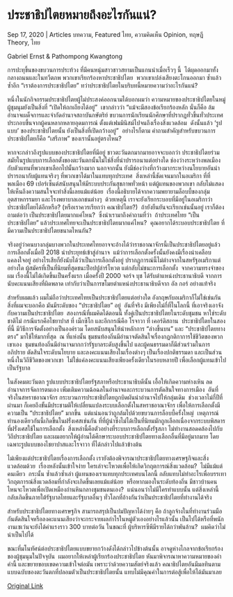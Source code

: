 # ประชาธิปไตยหมายถึงอะไรกันแน่?

Sep 17, 2020 | Articles บทความ, Featured ไทย, ความคิดเห็น Opinion, ทฤษฎี Theory, ไทย





Gabriel Ernst & Pathompong Kwangtong

การปะทุขึ้นของขบวนการประท้วง ที่มีคนหนุ่มสาวชาวสยามเป็นแกนนำเมื่อเร็วๆ นี้  ได้ผุดออกมาทั้งกลางถนนและในทวีตภพ พวกเขาเรียกร้องหาประชาธิปไตย  พวกเขาเปล่งเสียงตะโกนออกมา ซ้ำแล้วซ้ำอีก “เราต้องการประชาธิปไตย” ทว่าประชาธิปไตยในบริบทนี้หมายความว่าอะไรกันแน่?

หนึ่งในนักกิจกรรมประชาธิปไตยผู้ไม่ประสงค์ออกนามได้บอกผมว่า ความหมายของประชาธิปไตยในหมู่ผู้ชุมนุมยังเป็นสิ่งที่ “เปิดให้ถกเถียงได้อยู่”  เขากล่าวว่า “แม้จะมีสองข้อเรียกร้องหลัก นั่นก็คือ ล้มอำนาจเผด็จการและจำกัดอำนาจสถาบันกษัตริย์ ขบวนการนักเรียนนักศึกษาที่ปรากฏทั่วขึ้นทั่วประเทศ ประกอบขึ้นจากผู้คนหลากหลายอุดมการณ์ ตั้งแต่เฟมมินิสม์ไปจนถึงเรื่องสิ่งแวดล้อม  ดังนั้นแล้ว ‘รูปแบบ’ ของประชาธิปไตยนั้น ยังเป็นสิ่งที่เปิดกว้างอยู่”  อย่างไรก็ตาม คำถามสำคัญสำหรับขบวนการประชาธิปไตยก็คือ “เสรีภาพ” ของเรานั้นอยู่ตรงไหน?

หากจะกล่าวถึงรูปแบบของประชาธิปไตยที่มีอยู่ ชาวตะวันตกมากมายอาจจะบอกว่า ประชาธิปไตยร่วมสมัยในรูปแบบการเลือกตั้งของตะวันตกนั้นไม่ใช่สิ่งที่น่าปรารถนาแต่อย่างใด ช่องว่างระหว่างพลเมืองกับตัวแทนที่พวกเขาเลือกไปนั้นกว้างมาก นอกจากนั้น ยังมีช่องว่างที่กว้างมากระหว่างนโยบายอันน่าปรารถนากับผู้แทนจริงๆ ที่พวกเขาได้มาในแทบทุกประเทศ  สิ่งเหล่านี้ชัดเจนมากในอเมริกา ที่ที่พลเมือง 69 เปอร์เซ็นต์สนับสนุนให้มีระบบประกันสุขภาพทั่วหน้า แต่ผู้แทนของพวกเขา กลับไม่แสดงให้เห็นถึงความสนใจจะทำสิ่งนี้เลยแม้แต่น้อย  เรื่องนี้อธิบายได้จากความพยายามล็อบบี้ของกลุ่มอุตสาหกรรมยา และโรงพยาบาลเอกชนต่างๆ  ด้วยเหตุนี้ เราจะยังเรียกระบอบที่มีอยู่ในอเมริกาว่าประชาธิปไตยได้อีกหรือ? (หรือเราควรเรียกว่า คณาธิปไตย?)  ถ้ายังยืนยันจะเรียกเช่นนั้นอยู่ เราก็ต้องถามต่อว่า เป็นประชาธิปไตยมากแค่ไหน?  ซึ่งนำเรามาถึงคำถามที่ว่า  ถ้าประเทศไทย “เป็นประชาธิปไตย” แล้วประเทศไทยจะเป็นประชาธิปไตยมากแค่ไหน?  คุณอยากได้ระบอบประชาธิปไตย ที่มีความเป็นประชาธิปไตยขนาดไหนกัน?

จริงอยู่ว่าคนบางกลุ่มบางพวกในประเทศไทยอาจจะอ้างได้ว่าราชอาณาจักรนี้เป็นประชาธิปไตยอยู่แล้ว การเลือกตั้งเมื่อปี 2018 นำประยุทธ์เข้าสู่อำนาจ  แม้ว่าการเลือกตั้งครั้งนั้นยังคงมีเรื่องน่าเคลือบแคลงใจอยู่ อย่างไรเสียก็ยังนับได้ว่าเป็นการเลือกตั้งอยู่ ปรากฏการณ์นี้ไม่ต่างจากในสหรัฐอเมริกาแต่อย่างใด ผู้สมัครที่เป็นที่นิยมที่สุดชนะป็อปปูล่าร์โหวต แต่กลับไม่ชนะการเลือกตั้ง  จากความทรงจำของผม เรื่องนี้ไม่ได้เกิดขึ้นเป็นครั้งแรก เมื่อครั้งปี 2000 จอร์จ บุช ได้รับตำแหน่งประธานาธิบดี จากการนับคะแนนเสียงที่ผิดพลาด เท่ากับว่าเป็นการขโมยตำแหน่งประธานาธิบดีจาก อัล กอร์ อย่างแท้จริง

สำหรับผมแล้ว ผมไม่ถือว่าประเทศไทยเป็นประชาธิปไตยแต่อย่างใด อังกฤษกับอเมริกาก็ไม่ใช่เช่นกัน สิ่งที่ผมจะบอกคือ มันมีระดับของ “ประชาธิปไตย” อยู่  อันที่จริง มีเพียงไม่กี่ที่ในโลกนี้ ที่เอาจริงเอาจังกับความเป็นประชาธิปไตย  สองกรณีที่ผมคิดได้ตอนนี้ ทั้งคู่เป็นประชาธิปไตยในระดับชุมชน หาใช่ระดับชาติไม่ กรณีแรกคือไชยาปาส ที่ เม็กซิโก และอีกกรณีคือ โรจาวา ที่ เคอร์ดิสถาน  ประชาธิปไตยในสองที่นี้ มีวิธีการจัดตั้งอย่างเป็นองค์รวม โดยสนับสนุนให้นำหลักการ “ล่างขึ้นบน” และ “ประชาธิปไตยทางตรง” มาใช้ให้มากที่สุด  ณ ที่แห่งนั้น ชุมชนท้องถิ่นมีอำนาจตัดสินใจเรื่องกฎกติกาการใช้ชีวิตของพวกเขาเอง  ชุมชนท้องถิ่นมีอำนาจมากกว่ารัฐบาลระดับสูงขึ้นไป และผู้คนธรรมดาก็มีส่วนร่วมในการอภิปราย ตัดสินใจระดับนโยบาย และลงคะแนนเสียงในเรื่องต่างๆ เป็นเรื่องปกติธรรมดา และเป็นส่วนหนึ่งในวิถีชีวิตของพวกเขา  ไม่ใช่แค่ลงคะแนนเสียงเพียงครั้งเดียวในรอบหลายปี เพื่อเลือกผู้แทนเข้าไปเป็นรัฐบาล

ในสังคมตะวันตก รูปแบบประชาธิปไตยรัฐสภาหรือประธานาธิบดีนั้น เอื้อให้เกิดความห่างเหิน ลดอำนาจการจัดการตนเอง เพิ่มเติมความฉ้อฉลในอำนาจและกระบวนการตัดสินใจทางการเมือง  อันที่จริงในสหราชอาณาจักร กระบวนการประชาธิปไตยถูกบิดผันนำอำนาจไปให้กลุ่มเดิม  ช่วงเวลาไม่กี่ปีที่ผ่านมา ก็เคยถึงขั้นมีประชามติให้เปลี่ยนแปลงระบบเลือกตั้งในสหราชอาณาจักร เพื่อให้การเลือกตั้งมีความเป็น “ประชาธิปไตย” มากขึ้น  แต่แน่นอนว่าถูกล้มไปด้วยขบวนการล็อบบี้ครั้งใหญ่  เหตุการณ์ทำนองเดียวกันนี้เกิดขึ้นในฝรั่งเศสเช่นกัน ที่ที่ผู้นำซึ่งไม่ได้เป็นที่นิยมมักถูกเลือกเนื่องจากระบบพิสดารที่ฝรั่งเศสใช้ในการเลือกตั้ง  สิ่งเหล่านี้คือตัวอย่างที่ระบบการเลือกตั้งรัฐสภา ไม่ทำงานสอดคล้องไปกับวิถีประชาธิปไตย และผมอยากให้ผู้อ่านได้ศึกษาระบอบประชาธิปไตยทางเลือกอื่นที่มีอยู่มากมาย โดยเฉพาะรูปแบบของไชยาปาสและโรจาวา ที่ได้กล่าวไปแล้วข้างต้น

ไม่เพียงแต่ประชาธิปไตยเรื่องการเลือกตั้ง เรายังต้องพิจารณาประชาธิปไตยทางเศรษฐกิจและสิ่งแวดล้อมด้วย  เรื่องหลังนั้นเข้าใจง่าย ใครเล่าจะโหวตเพื่อให้เกิดวิกฤตการณ์สิ่งแวดล้อม?  ไม่มีแม้แต่คนเดียว  กระนั้น ซ้ำแล้วซ้ำเล่า ผู้แทนของเราแทบทุกประเทศบนโลกนี้ กลับแทบไม่ทำอะไรเพื่อบรรเทาวิกฤตการณ์สิ่งแวดล้อมที่กำลังจะเกิดขึ้นเลยแม้แต่น้อย  หรือหากมองในระดับท้องถิ่น มีชาวบ้านคนไหนจะโหวตเพื่อเปิดเหมืองถ่านหินกลางชุมชนตนเอง?  แน่นอนว่าไม่มีใครทำแบบนั้น แต่สิ่งเหล่านี้กลับเกิดขึ้นภายใต้รัฐบาลไทยและรัฐบาลอื่นๆ ทั่วโลกที่อ้างกันว่าเป็นประชาธิปไตยที่ทำงานได้จริง

สำหรับประชาธิปไตยทางเศรษฐกิจ สามารถสรุปเป็นปมปัญหาได้ง่ายๆ คือ ถ้าลูกจ้างในที่ทำงานร่วมมือกันตัดสินใจหรือลงคะแนนเสียงว่าจะกระจายผลกำไรในหมู่ตัวเองอย่างไรแล้วนั้น เป็นไปได้หรือที่พนักงานเซเว่นจะยังได้ค่าแรงราว 300 บาทต่อวัน ในขณะที่ ผู้บริหารซีพีมีรายได้กว่าพันล้าน?  ผมคิดว่าไม่น่าเป็นไปได้

ขณะที่มโนทัศน์ต่อประชาธิปไตยแบบขยายกว้างดังได้กล่าวไปข้างต้นนั้น อาจดูห่างไกลจากข้อเรียกร้องของผู้ชุมนุมในปัจจุบัน  ผมอยากให้เหล่าผู้เรียกร้องประชาธิปไตย หันมาพิจารณาหาความหมายของคำคำนี้ และขยายขอบเขตความเข้าใจต่อมัน เพราะว่าด้วยความสัตย์จริงแล้ว คณาธิปไตยอันมีมลทินตามแบบฉบับของตะวันตกที่ปลอมตัวเป็นประชาธิปไตยนั้น แทบไม่มีคุณค่าในการต่อสู้เพื่อให้ได้มันมาเลย



[Original Link](https://www.dindeng.com/democracy-what-does-it-mean-thai/)